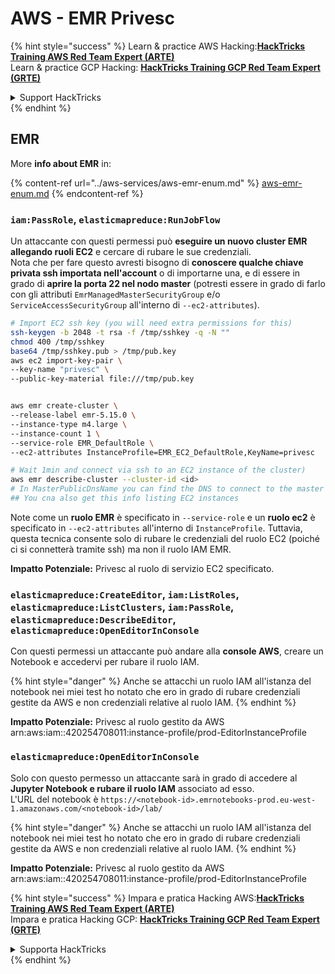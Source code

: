 # AWS - EMR Privesc

{% hint style="success" %}
Learn & practice AWS Hacking:<img src="../../../.gitbook/assets/image (1).png" alt="" data-size="line">[**HackTricks Training AWS Red Team Expert (ARTE)**](https://training.hacktricks.xyz/courses/arte)<img src="../../../.gitbook/assets/image (1).png" alt="" data-size="line">\
Learn & practice GCP Hacking: <img src="../../../.gitbook/assets/image (2).png" alt="" data-size="line">[**HackTricks Training GCP Red Team Expert (GRTE)**<img src="../../../.gitbook/assets/image (2).png" alt="" data-size="line">](https://training.hacktricks.xyz/courses/grte)

<details>

<summary>Support HackTricks</summary>

* Check the [**subscription plans**](https://github.com/sponsors/carlospolop)!
* **Join the** 💬 [**Discord group**](https://discord.gg/hRep4RUj7f) or the [**telegram group**](https://t.me/peass) or **follow** us on **Twitter** 🐦 [**@hacktricks\_live**](https://twitter.com/hacktricks\_live)**.**
* **Share hacking tricks by submitting PRs to the** [**HackTricks**](https://github.com/carlospolop/hacktricks) and [**HackTricks Cloud**](https://github.com/carlospolop/hacktricks-cloud) github repos.

</details>
{% endhint %}

## EMR

More **info about EMR** in:

{% content-ref url="../aws-services/aws-emr-enum.md" %}
[aws-emr-enum.md](../aws-services/aws-emr-enum.md)
{% endcontent-ref %}

### `iam:PassRole`, `elasticmapreduce:RunJobFlow`

Un attaccante con questi permessi può **eseguire un nuovo cluster EMR allegando ruoli EC2** e cercare di rubare le sue credenziali.\
Nota che per fare questo avresti bisogno di **conoscere qualche chiave privata ssh importata nell'account** o di importarne una, e di essere in grado di **aprire la porta 22 nel nodo master** (potresti essere in grado di farlo con gli attributi `EmrManagedMasterSecurityGroup` e/o `ServiceAccessSecurityGroup` all'interno di `--ec2-attributes`).
```bash
# Import EC2 ssh key (you will need extra permissions for this)
ssh-keygen -b 2048 -t rsa -f /tmp/sshkey -q -N ""
chmod 400 /tmp/sshkey
base64 /tmp/sshkey.pub > /tmp/pub.key
aws ec2 import-key-pair \
--key-name "privesc" \
--public-key-material file:///tmp/pub.key


aws emr create-cluster \
--release-label emr-5.15.0 \
--instance-type m4.large \
--instance-count 1 \
--service-role EMR_DefaultRole \
--ec2-attributes InstanceProfile=EMR_EC2_DefaultRole,KeyName=privesc

# Wait 1min and connect via ssh to an EC2 instance of the cluster)
aws emr describe-cluster --cluster-id <id>
# In MasterPublicDnsName you can find the DNS to connect to the master instance
## You cna also get this info listing EC2 instances
```
Note come un **ruolo EMR** è specificato in `--service-role` e un **ruolo ec2** è specificato in `--ec2-attributes` all'interno di `InstanceProfile`. Tuttavia, questa tecnica consente solo di rubare le credenziali del ruolo EC2 (poiché ci si connetterà tramite ssh) ma non il ruolo IAM EMR.

**Impatto Potenziale:** Privesc al ruolo di servizio EC2 specificato.

### `elasticmapreduce:CreateEditor`, `iam:ListRoles`, `elasticmapreduce:ListClusters`, `iam:PassRole`, `elasticmapreduce:DescribeEditor`, `elasticmapreduce:OpenEditorInConsole`

Con questi permessi un attaccante può andare alla **console AWS**, creare un Notebook e accedervi per rubare il ruolo IAM.

{% hint style="danger" %}
Anche se attacchi un ruolo IAM all'istanza del notebook nei miei test ho notato che ero in grado di rubare credenziali gestite da AWS e non credenziali relative al ruolo IAM.
{% endhint %}

**Impatto Potenziale:** Privesc al ruolo gestito da AWS arn:aws:iam::420254708011:instance-profile/prod-EditorInstanceProfile

### `elasticmapreduce:OpenEditorInConsole`

Solo con questo permesso un attaccante sarà in grado di accedere al **Jupyter Notebook e rubare il ruolo IAM** associato ad esso.\
L'URL del notebook è `https://<notebook-id>.emrnotebooks-prod.eu-west-1.amazonaws.com/<notebook-id>/lab/`

{% hint style="danger" %}
Anche se attacchi un ruolo IAM all'istanza del notebook nei miei test ho notato che ero in grado di rubare credenziali gestite da AWS e non credenziali relative al ruolo IAM.
{% endhint %}

**Impatto Potenziale:** Privesc al ruolo gestito da AWS arn:aws:iam::420254708011:instance-profile/prod-EditorInstanceProfile

{% hint style="success" %}
Impara e pratica Hacking AWS:<img src="../../../.gitbook/assets/image (1).png" alt="" data-size="line">[**HackTricks Training AWS Red Team Expert (ARTE)**](https://training.hacktricks.xyz/courses/arte)<img src="../../../.gitbook/assets/image (1).png" alt="" data-size="line">\
Impara e pratica Hacking GCP: <img src="../../../.gitbook/assets/image (2).png" alt="" data-size="line">[**HackTricks Training GCP Red Team Expert (GRTE)**<img src="../../../.gitbook/assets/image (2).png" alt="" data-size="line">](https://training.hacktricks.xyz/courses/grte)

<details>

<summary>Supporta HackTricks</summary>

* Controlla i [**piani di abbonamento**](https://github.com/sponsors/carlospolop)!
* **Unisciti al** 💬 [**gruppo Discord**](https://discord.gg/hRep4RUj7f) o al [**gruppo telegram**](https://t.me/peass) o **seguici** su **Twitter** 🐦 [**@hacktricks\_live**](https://twitter.com/hacktricks\_live)**.**
* **Condividi trucchi di hacking inviando PR ai** [**HackTricks**](https://github.com/carlospolop/hacktricks) e [**HackTricks Cloud**](https://github.com/carlospolop/hacktricks-cloud) repos di github.

</details>
{% endhint %}
